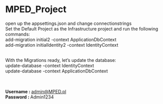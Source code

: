 # MPED_Project
open up the appsettings.json and change connectionstrings <br/>
Set the Default Project as the Infrastructure project and run the following commands:<br/>
add-migration initial2 -context ApplicationDbContext<br/>
add-migration initialIdentity2 -context IdentityContext<br/><br/>

With the Migrations ready, let’s update the database:<br/>
update-database -context IdentityContext<br/>
update-database -context ApplicationDbContext

<br/><br>
<b>Username : </b>admin@MPED.pl<br>
<b>Password : </b>Admin1234

